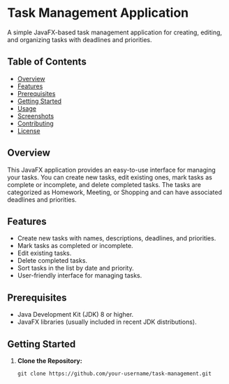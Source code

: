 # Task Management Application

A simple JavaFX-based task management application for creating, editing, and organizing tasks with deadlines and priorities.

## Table of Contents

- [Overview](#overview)
- [Features](#features)
- [Prerequisites](#prerequisites)
- [Getting Started](#getting-started)
- [Usage](#usage)
- [Screenshots](#screenshots)
- [Contributing](#contributing)
- [License](#license)

## Overview

This JavaFX application provides an easy-to-use interface for managing your tasks. You can create new tasks, edit existing ones, mark tasks as complete or incomplete, and delete completed tasks. The tasks are categorized as Homework, Meeting, or Shopping and can have associated deadlines and priorities.

## Features

- Create new tasks with names, descriptions, deadlines, and priorities.
- Mark tasks as completed or incomplete.
- Edit existing tasks.
- Delete completed tasks.
- Sort tasks in the list by date and priority.
- User-friendly interface for managing tasks.

## Prerequisites

- Java Development Kit (JDK) 8 or higher.
- JavaFX libraries (usually included in recent JDK distributions).

## Getting Started

1. **Clone the Repository:**
   ```shell
   git clone https://github.com/your-username/task-management.git
